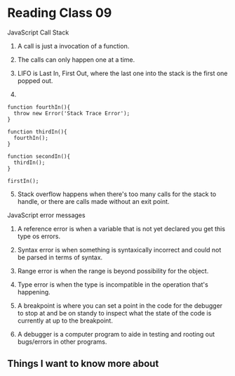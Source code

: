 # Reading Class 09

JavaScript Call Stack

1) A call is just a invocation of a function.

2) The calls can only happen one at a time.

3) LIFO is Last In, First Out, where the last one into the stack is the first one popped out.

4)
```
function fourthIn(){
  throw new Error('Stack Trace Error');
}

function thirdIn(){
  fourthIn();
}

function secondIn(){
  thirdIn();
}

firstIn();
```

5) Stack overflow happens when there's too many calls for the stack to handle, or there are calls made without an exit point.

JavaScript error messages

1) A reference error is when a variable that is not yet declared you get this type os errors.

2) Syntax error is when something is syntaxically incorrect and could not be parsed in terms of syntax.

3) Range error is when the range is beyond possibility for the object.

4) Type error is when the type is incompatible in the operation that's happening.

5) A breakpoint is where you can set a point in the code for the debugger to stop at and be on standy to inspect what the state of the code is currently at up to the breakpoint.

6) A debugger is a computer program to aide in testing and rooting out bugs/errors in other programs.

## Things I want to know more about